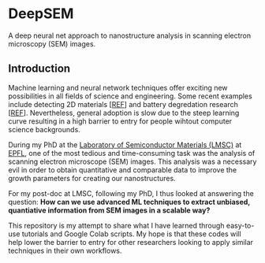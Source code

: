
# DeepSEM
A deep neural net approach to nanostructure analysis in scanning electron microscopy (SEM) images.

## Introduction
Machine learning and neural network techniques offer exciting new possibilities in all fields of science and engineering. Some recent examples include detecting 2D materials [[REF](https://www.nature.com/articles/s41699-020-0137-z)] and battery degredation research [[REF](https://www.nature.com/articles/s41467-020-16233-5)]. Nevertheless, general adoption is slow due to the steep learning curve resulting in a high barrier to entry for people wihtout computer science backgrounds.

During my PhD at the [Laboratory of Semiconductor Materials (LMSC)](https://www.epfl.ch/labs/lmsc/) at [EPFL](https://www.epfl.ch/en), one of the most tedious and time-consuming task was the analysis of scanning electron microscope (SEM) images. This analysis was a necessary evil in order to obtain quantitative and comparable data to improve the growth parameters for creating our nanostructures. 

For my post-doc at LMSC, following my PhD, I thus looked at answering the question: **How can we use advanced ML techniques to extract unbiased, quantiative information from SEM images in a scalable way?** 

This repository is my attempt to share what I have learned through easy-to-use tutorials and Google Colab scripts. My hope is that these codes will help lower the barrier to entry for other researchers looking to apply similar techniques in their own workflows.


